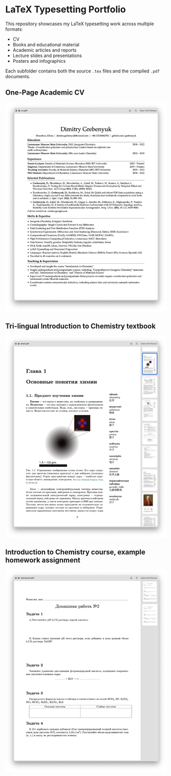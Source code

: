 # LaTeX Typesetting Portfolio

This repository showcases my LaTeX typesetting work across multiple formats:
- CV
- Books and educational material
- Academic articles and reports
- Lecture slides and presentations
- Posters and infographics

Each subfolder contains both the source `.tex` files and the compiled `.pdf` documents.

## One-Page Academic CV
[![CV Preview](academic-cv/cv_preview.png)](academic-cv/cv.pdf)

## Tri-lingual Introduction to Chemistry textbook
[![Book Preview](introduction-to-chemistry-book/book_preview.png)]()

## Introduction to Chemistry course, example homework assignment
[![Homework Preview](chemistry-homework-assignment/homework_preview.png)](chemistry-homework-assignment/homework.pdf)




